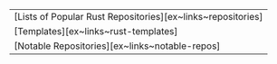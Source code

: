 ||
|---|
| [Lists of Popular Rust Repositories][ex~links~repositories] |
| [Templates][ex~links~rust-templates] |
| [Notable Repositories][ex~links~notable-repos] |
